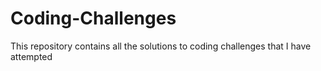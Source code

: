 # Coding-Challenges
This repository contains all the solutions to coding challenges that I have attempted
